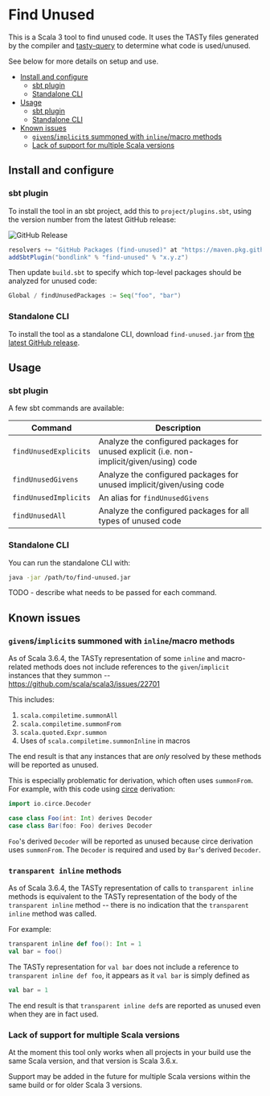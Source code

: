 # Find Unused

This is a Scala 3 tool to find unused code. It uses the TASTy files generated by the compiler and
[tasty-query](https://github.com/scalacenter/tasty-query) to determine what code is used/unused.

See below for more details on setup and use.

<!-- START doctoc generated TOC please keep comment here to allow auto update -->
<!-- DON'T EDIT THIS SECTION, INSTEAD RE-RUN doctoc TO UPDATE -->

- [Install and configure](#install-and-configure)
  - [sbt plugin](#sbt-plugin)
  - [Standalone CLI](#standalone-cli)
- [Usage](#usage)
  - [sbt plugin](#sbt-plugin-1)
  - [Standalone CLI](#standalone-cli-1)
- [Known issues](#known-issues)
  - [`given`s/`implicit`s summoned with `inline`/macro methods](#givensimplicits-summoned-with-inlinemacro-methods)
  - [Lack of support for multiple Scala versions](#lack-of-support-for-multiple-scala-versions)

<!-- END doctoc generated TOC please keep comment here to allow auto update -->

## Install and configure

### sbt plugin

To install the tool in an sbt project, add this to `project/plugins.sbt`, using the version number from the latest
GitHub release:

![GitHub Release](https://img.shields.io/github/v/release/mblink/find-unused)

```scala
resolvers += "GitHub Packages (find-unused)" at "https://maven.pkg.github.com/mblink/find-unused"
addSbtPlugin("bondlink" % "find-unused" % "x.y.z")
```

Then update `build.sbt` to specify which top-level packages should be analyzed for unused code:

```scala
Global / findUnusedPackages := Seq("foo", "bar")
```

### Standalone CLI

To install the tool as a standalone CLI, download `find-unused.jar` from
[the latest GitHub release](https://github.com/mblink/find-unused/releases/latest).

## Usage

### sbt plugin

A few sbt commands are available:

|Command|Description|
|---|---|
|`findUnusedExplicits`|Analyze the configured packages for unused explicit (i.e. non-implicit/given/using) code|
|`findUnusedGivens`|Analyze the configured packages for unused implicit/given/using code|
|`findUnusedImplicits`|An alias for `findUnusedGivens`|
|`findUnusedAll`|Analyze the configured packages for all types of unused code|

### Standalone CLI

You can run the standalone CLI with:

```bash
java -jar /path/to/find-unused.jar
```

TODO - describe what needs to be passed for each command.

## Known issues

### `given`s/`implicit`s summoned with `inline`/macro methods

As of Scala 3.6.4, the TASTy representation of some `inline` and macro-related methods does not include references to
the `given`/`implicit` instances that they summon -- https://github.com/scala/scala3/issues/22701

This includes:

1. `scala.compiletime.summonAll`
2. `scala.compiletime.summonFrom`
3. `scala.quoted.Expr.summon`
4. Uses of `scala.compiletime.summonInline` in macros

The end result is that any instances that are _only_ resolved by these methods will be reported as unused.

This is especially problematic for derivation, which often uses `summonFrom`. For example, with this code using
[circe](https://github.com/circe/circe) derivation:

```scala
import io.circe.Decoder

case class Foo(int: Int) derives Decoder
case class Bar(foo: Foo) derives Decoder
```

`Foo`'s derived `Decoder` will be reported as unused because circe derivation uses `summonFrom`. The `Decoder` is
required and used by `Bar`'s derived `Decoder`.

### `transparent inline` methods

As of Scala 3.6.4, the TASTy representation of calls to `transparent inline` methods is equivalent to the TASTy
representation of the body of the `transparent inline` method -- there is no indication that the `transparent inline`
method was called.

For example:

```scala
transparent inline def foo(): Int = 1
val bar = foo()
```

The TASTy representation for `val bar` does not include a reference to `transparent inline def foo`, it appears as it
`val bar` is simply defined as

```scala
val bar = 1
```

The end result is that `transparent inline def`s are reported as unused even when they are in fact used.

### Lack of support for multiple Scala versions

At the moment this tool only works when all projects in your build use the same Scala version, and that version is
Scala 3.6.x.

Support may be added in the future for multiple Scala versions within the same build or for older Scala 3 versions.
